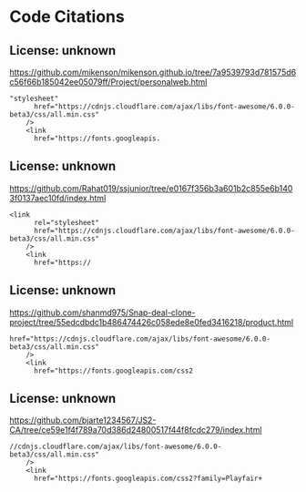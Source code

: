 # Code Citations

## License: unknown
https://github.com/mikenson/mikenson.github.io/tree/7a9539793d781575d6c56f66b185042ee05079ff/Project/personalweb.html

```
"stylesheet"
      href="https://cdnjs.cloudflare.com/ajax/libs/font-awesome/6.0.0-beta3/css/all.min.css"
    />
    <link
      href="https://fonts.googleapis.
```


## License: unknown
https://github.com/Rahat019/ssjunior/tree/e0167f356b3a601b2c855e6b1403f0137aec10fd/index.html

```
<link
      rel="stylesheet"
      href="https://cdnjs.cloudflare.com/ajax/libs/font-awesome/6.0.0-beta3/css/all.min.css"
    />
    <link
      href="https://
```


## License: unknown
https://github.com/shanmd975/Snap-deal-clone-project/tree/55edcdbdc1b486474426c058ede8e0fed3416218/product.html

```
href="https://cdnjs.cloudflare.com/ajax/libs/font-awesome/6.0.0-beta3/css/all.min.css"
    />
    <link
      href="https://fonts.googleapis.com/css2
```


## License: unknown
https://github.com/bjarte1234567/JS2-CA/tree/ce59e1f4f789a70d386d24800517f44f8fcdc279/index.html

```
//cdnjs.cloudflare.com/ajax/libs/font-awesome/6.0.0-beta3/css/all.min.css"
    />
    <link
      href="https://fonts.googleapis.com/css2?family=Playfair+
```

